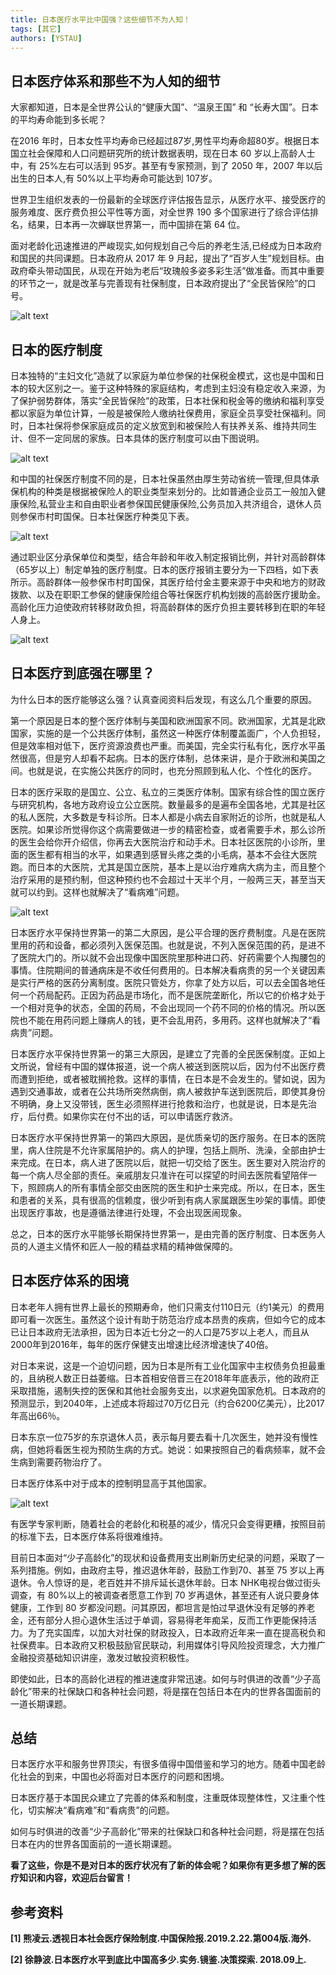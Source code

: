 ```yaml
---
title: 日本医疗水平比中国强？这些细节不为人知！
tags: [其它]
authors: [YSTAU]
---
```


## 日本医疗体系和那些不为人知的细节

大家都知道，日本是全世界公认的“健康大国”、“温泉王国” 和 “长寿大国”。日本的平均寿命能到多长呢？

在2016 年时，日本女性平均寿命已经超过87岁,男性平均寿命超80岁。根据日本国立社会保障和人口问题研究所的统计数据表明，现在日本 60 岁以上高龄人士中，有  25%左右可以活到 95岁。甚至有专家预测，到了 2050 年，2007 年以后出生的日本人,有 50%以上平均寿命可能达到  107岁。

世界卫生组织发表的一份最新的全球医疗评估报告显示，从医疗水平、接受医疗的服务难度、医疗费负担公平性等方面，对全世界 190 多个国家进行了综合评估排名，结果，日本再一次蝉联世界第一，而中国排在第 64 位。

面对老龄化迅速推进的严峻现实,如何规划自己今后的养老生活,已经成为日本政府和国民的共同课题。日本政府从 2017 年 9 月起，提出了“百岁人生”规划目标。由政府牵头带动国民，从现在开始为老后“玫瑰般多姿多彩生活”做准备。而其中重要的环节之一，就是改革与完善现有社保制度，日本政府提出了“全民皆保险”的口号。

![alt text](/blog/assets/2019-03-02-日本医疗水平比中国强？这些细节不为人知！-1.png)

## **日本的医疗制度**

日本独特的“主妇文化”造就了以家庭为单位参保的社保税金模式，这也是中国和日本的较大区别之一。鉴于这种特殊的家庭结构，考虑到主妇没有稳定收入来源，为了保护弱势群体，落实“全民皆保险”的政策，日本社保和税金等的缴纳和福利享受都以家庭为单位计算，一般是被保险人缴纳社保费用，家庭全员享受社保福利。同时，日本社保将参保家庭成员的定义放宽到和被保险人有扶养关系、维持共同生计、但不一定同居的家族。日本具体的医疗制度可以由下图说明。

![alt text](/blog/assets/2019-03-02-日本医疗水平比中国强？这些细节不为人知！-2.png)

和中国的社保医疗制度不同的是，日本社保虽然由厚生劳动省统一管理,但具体承保机构的种类是根据被保险人的职业类型来划分的。比如普通企业员工一般加入健康保险,私营业主和自由职业者参保国民健康保险,公务员加入共济组合，退休人员则参保市村町国保。日本社保医疗种类见下表。

![alt text](/blog/assets/2019-03-02-日本医疗水平比中国强？这些细节不为人知！-3.png)
  
通过职业区分承保单位和类型，结合年龄和年收入制定报销比例，并针对高龄群体（65岁以上）制定单独的医疗制度。日本的医疗报销主要分为一下四档，如下表所示。高龄群体一般参保市村町国保，其医疗给付金主要来源于中央和地方的财政拨款、以及在职职工参保的健康保险组合等社保医疗机构划拨的高龄医疗援助金。高龄化压力迫使政府转移财政负担，将高龄群体的医疗负担主要转移到在职的年轻人身上。

![alt text](/blog/assets/2019-03-02-日本医疗水平比中国强？这些细节不为人知！-4.png)
  
## **日本医疗到底强在哪里？**

为什么日本的医疗能够这么强？认真查阅资料后发现，有这么几个重要的原因。

第一个原因是日本的整个医疗体制与美国和欧洲国家不同。欧洲国家，尤其是北欧国家，实施的是一个公共医疗体制，虽然这一种医疗体制覆盖面广，个人负担轻，但是效率相对低下，医疗资源浪费也严重。而美国，完全实行私有化，医疗水平虽然很高，但是穷人却看不起病。日本的医疗体制，总体来讲，是介于欧洲和美国之间。也就是说，在实施公共医疗的同时，也充分照顾到私人化、个性化的医疗。

日本的医疗采取的是国立、公立、私立的三类医疗体制。国家有综合性的国立医疗与研究机构，各地方政府设立公立医院。数量最多的是遍布全国各地，尤其是社区的私人医院，大多数是专科诊所。日本人都是小病去自家附近的诊所，也就是私人医院。如果诊所觉得你这个病需要做进一步的精密检查，或者需要手术，那么诊所的医生会给你开介绍信，你再去大医院治疗和动手术。日本社区医院的小诊所，里面的医生都有相当的水平，如果遇到感冒头疼之类的小毛病，基本不会往大医院跑。而日本的大医院，尤其是国立医院，基本上是以治疗难病大病为主，而且整个治疗采用的是预约制，但这种预约也不会超过十天半个月，一般两三天，甚至当天就可以约到。这样也就解决了“看病难”问题。

![alt text](/blog/assets/2019-03-02-日本医疗水平比中国强？这些细节不为人知！-5.png)
  
日本医疗水平保持世界第一的第二大原因，是公平合理的医疗费制度。凡是在医院里用的药和设备，都必须列入医保范围。也就是说，不列入医保范围的药，是进不了医院大门的。所以就不会出现像中国医院里那种进口药、好药需要个人掏腰包的事情。住院期间的普通病床是不收任何费用的。日本解决看病贵的另一个关键因素是实行严格的医药分离制度。医院只管处方，你拿了处方以后，可以去全国各地任何一个药局配药。正因为药品是市场化，而不是医院垄断化，所以它的价格才处于一个相对竞争的状态，全国的药局，不会出现同一个药不同的价格的情况。所以医院也不能在用药问题上赚病人的钱，更不会乱用药，多用药。这样也就解决了“看病贵”问题。

日本医疗水平保持世界第一的第三大原因，是建立了完善的全民医保制度。正如上文所说，曾经有中国的媒体报道，说一个病人被送到医院以后，因为付不出医疗费而遭到拒绝，或者被耽搁抢救。这样的事情，在日本是不会发生的。譬如说，因为遇到交通事故，或者在公共场所突然病倒，病人被救护车送到医院后，即使其身份不明确，身上又没带钱，医生必须照样进行抢救和治疗，也就是说，日本是先治疗，后付费。如果你实在付不出的话，可以申请医疗救济。

日本医疗水平保持世界第一的第四大原因，是优质亲切的医疗服务。在日本的医院里，病人住院是不允许家属陪护的。病人的护理，包括上厕所、洗澡，全部由护士来完成。在日本，病人进了医院以后，就把一切交给了医生。医生要对入院治疗的每一个病人尽全部的责任。亲戚朋友只准许在可以探望的时间去医院看望陪伴一下，照顾病人的所有事情全部交由医院的医生和护士来完成。所以，在日本，医生和患者的关系，具有很高的信赖度，很少听到有病人家属跟医生吵架的事情。即使出现医疗事故，也是遵循法律进行处理，不会出现医闹现象。

总之，日本的医疗水平能够长期保持世界第一，是由完善的医疗制度、日本医务人员的人道主义情怀和匠人一般的精益求精的精神做保障的。

## **日本医疗体系的困境**

日本老年人拥有世界上最长的预期寿命，他们只需支付110日元（约1美元）的费用即可看一次医生。虽然这个设计有助于防范治疗成本昂贵的疾病，但如今它的成本已让日本政府无法承担，因为日本近七分之一的人口是75岁以上老人，而且从2000年到2016年，每年的医疗保健支出增速比经济增速快了40倍。

对日本来说，这是一个迫切问题，因为日本是所有工业化国家中主权债务负担最重的，且纳税人数正日益萎缩。日本首相安倍晋三在2018年年底表示，他的政府正采取措施，遏制失控的医保和其他社会服务支出，以求避免国家危机。日本政府的预测显示，到2040年，上述成本将超过70万亿日元（约合6200亿美元），比2017年高出66％。

日本东京一位75岁的东京退休人员，表示每月要去看十几次医生，她并没有慢性病，但她将看医生视为预防生病的方式。她说：如果按照自己的看病频率，就不会生病到需要药物治疗了。

日本医疗体系中对于成本的控制明显高于其他国家。

![alt text](/blog/assets/2019-03-02-日本医疗水平比中国强？这些细节不为人知！-6.png)
  
有医学专家判断，随着社会的老龄化和税基的减少，情况只会变得更糟，按照目前的标准下去，日本医疗体系将很难维持。

目前日本面对“少子高龄化”的现状和设备费用支出刷新历史纪录的问题，采取了一系列措施。例如，由政府主导，推迟退休年龄，鼓励工作到70、甚至 75 岁以上再退休。令人惊讶的是，老百姓并不排斥延长退休年龄。日本 NHK电视台做过街头调查，有 80%以上的被调查者愿意工作到 70 岁再退休，甚至还有人说只要身体健康，工作到 80 岁都没问题。问其原因，都坦言是怕过早退休没有足够的养老金，还有部分人担心退休生活过于单调，容易得老年痴呆，反而工作更能保持活力。为了充实国库，以加大对社保的财政投入，日本政府近年来一直在提高税负和社保费率。日本政府又积极鼓励官民联动，利用媒体引导风险投资理念，大力推广金融投资基础知识讲座，激发过敏投资积极性。

即使如此，日本的高龄化进程的推进速度非常迅速。如何与时俱进的改善“少子高龄化”带来的社保缺口和各种社会问题，将是摆在包括日本在内的世界各国面前的一道长期课题。

## 总结

日本医疗水平和服务世界顶尖，有很多值得中国借鉴和学习的地方。随着中国老龄化社会的到来，中国也必将面对日本医疗的问题和困境。

日本医疗基于本国民众建立了完善的体系和制度，注重既体现整体性，又注重个性化，切实解决“看病难”和“看病贵”的问题。

如何与时俱进的改善“少子高龄化”带来的社保缺口和各种社会问题，将是摆在包括日本在内的世界各国面前的一道长期课题。

**看了这些，你是不是对日本的医疗状况有了新的体会呢？如果你有更多想了解的医疗知识和内容，欢迎后台留言！**

## 参考资料

**[1] 熊凌云.透视日本社会医疗保险制度.中国保险报.2019.2.22.第004版.海外.**  

**[2] 徐静波.日本医疗水平到底比中国高多少.实务.镜鉴.决策探索. 2018.09上.**
